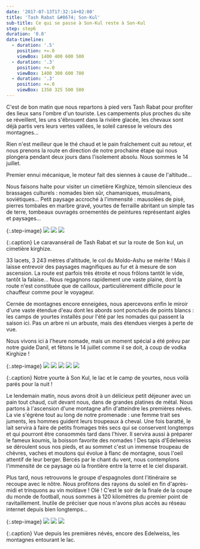 ```yaml
---
date: '2017-07-13T17:32:14+02:00'
title: 'Tash Rabat &#8674; Son-Kul'
sub-title: Ce qui se passe à Son-Kul reste à Son-Kul
step: step6
duration: '0.8'
data-timeline:
  - duration: '.5'
    position: +=.0
    viewBox: 1400 400 600 500
  - duration: '.3'
    position: +=.0
    viewBox: 1400 300 600 700
  - duration: '.3'
    position: +=.0
    viewBox: 1350 325 500 500
---
```

C'est de bon matin que nous repartons à pied vers Tash Rabat pour profiter des lieux sans l'ombre d'un touriste. Les campements plus proches du site se réveillent, les uns s'ébrouent dans la rivière glacée, les chevaux sont déjà partis vers leurs vertes vallées, le soleil caresse le velours des montagnes...

Rien n'est meilleur que le thé chaud et le pain fraîchement cuit au retour, et nous prenons la route en direction de notre prochaine étape qui nous plongera pendant deux jours dans l'isolement absolu. Nous sommes le 14 juillet.

Premier ennui mécanique, le moteur fait des siennes à cause de l'altitude...

Nous faisons halte pour visiter un cimetière Kirghize, témoin silencieux des brassages culturels : nomades bien sûr, chamaniques, musulmans, soviétiques... Petit paysage accroché à l'immensité : mausolées de pisé, pierres tombales en marbre gravé, yourtes de ferraille abritant un simple tas de terre, tombeaux ouvragés ornementés de peintures représentant aigles et paysages...

{:.step-image}
[![](/assets/img/uploads/kyrgyzstan_14-07-2018_04.jpg)](/assets/img/uploads/kyrgyzstan_14-07-2018_04.jpg "Tash Rabat")
[![](/assets/img/uploads/kyrgyzstan_14-07-2018_06.jpg)](/assets/img/uploads/kyrgyzstan_14-07-2018_06.jpg "Sur la route de Son Kul")
[![](/assets/img/uploads/kyrgyzstan_14-07-2018_07.jpg)](/assets/img/uploads/kyrgyzstan_14-07-2018_07.jpg "Cimetière kirghize")

{:.caption}
Le caravansérail de Tash Rabat et sur la route de Son kul, un cimetière kirghize.

33 lacets, 3 243 mètres d'altitude, le col du Moldo-Ashu se mérite ! Mais il laisse entrevoir des paysages magnifiques au fur et à mesure de son ascension. La route est parfois très étroite et nous frôlons tantôt le vide, tantôt la falaise... Nous regagnons rapidement une vaste plaine, dont la route n'est constituée que de cailloux, particulièrement difficile pour le chauffeur comme pour le voyageur.

Cernée de montagnes encore enneigées, nous apercevons enfin le miroir d'une vaste étendue d'eau dont les abords sont ponctués de points blancs : les camps de yourtes installés pour l'été par les nomades qui passent la saison ici. Pas un arbre ni un arbuste, mais des étendues vierges à perte de vue.

Nous vivons ici à l'heure nomade, mais un moment spécial a été prévu par notre guide Danil, et fêtons le 14 juillet comme il se doit, à coup de vodka Kirghize ! 

{:.step-image}
[![](/assets/img/uploads/kyrgyzstan_14-07-2018_09.jpg)](/assets/img/uploads/kyrgyzstan_14-07-2018_09.jpg "Notre yourte")
[![](/assets/img/uploads/kyrgyzstan_14-07-2018_10.jpg)](/assets/img/uploads/kyrgyzstan_14-07-2018_10.jpg "Le lac Son Kul")
[![](/assets/img/uploads/kyrgyzstan_14-07-2018_11.jpg)](/assets/img/uploads/kyrgyzstan_14-07-2018_11.jpg "Le lac Son Kul")
[![](/assets/img/uploads/kyrgyzstan_14-07-2018_14.jpg)](/assets/img/uploads/kyrgyzstan_14-07-2018_14.jpg "Le camp de yourtes")
[![](/assets/img/uploads/kyrgyzstan_14-07-2018_15.jpg)](/assets/img/uploads/kyrgyzstan_14-07-2018_15.jpg "Parés pour la nuit")

{:.caption}
Notre yourte à Son Kul, le lac et le camp de yourtes, nous voilà parés pour la nuit !

Le lendemain matin, nous avons droit à un délicieux petit déjeuner avec un pain tout chaud, cuit devant nous, dans de grandes platines de métal. Nous partons à l'ascension d'une montagne afin d'atteindre les premières névés. La vie s'égrène tout au long de notre promenade : une femme trait ses juments, les hommes guident leurs troupeaux à cheval. Une fois baratté, le lait servira à faire de petits fromages très secs qui se conservent longtemps et qui pourront être consommés tard dans l'hiver. Il servira aussi à préparer le fameux koumis, la boisson favorite des nomades ! Des tapis d'Edelweiss se déroulent sous nos pieds, et au sommet c'est un immense troupeau de chèvres, vaches et moutons qui évolue à flanc de montagne, sous l'oeil attentif de leur berger. Bercés par le chant du vent, nous contemplons l'immensité de ce paysage où la frontière entre la terre et le ciel disparait.

Plus tard, nous retrouvons le groupe d'espagnoles dont l'itinéraire se recoupe avec le nôtre. Nous profitons des rayons du soleil en fin d'après-midi et trinquons au vin moldave ! Olé ! C'est le soir de la finale de la coupe du monde de football, nous sommes à 120 kilomètres du premier point de ravitaillement. Inutile de préciser que nous n'avons plus accès au réseau internet depuis bien longtemps...

{:.step-image}
[![](/assets/img/uploads/kyrgyzstan_15-07-2018_02.jpg)](/assets/img/uploads/kyrgyzstan_15-07-2018_02.jpg "Vue depuis les premières névés")
[![](/assets/img/uploads/kyrgyzstan_15-07-2018_03.jpg)](/assets/img/uploads/kyrgyzstan_15-07-2018_03.jpg "Edelweiss")
[![](/assets/img/uploads/kyrgyzstan_15-07-2018_04.jpg)](/assets/img/uploads/kyrgyzstan_15-07-2018_04.jpg "Le lac Son Kul")

{:.caption}
Vue depuis les premières névés, encore des Edelweiss, les montagnes entourant le lac.
